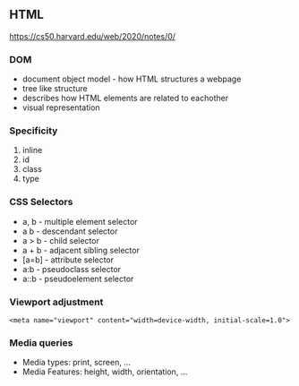 ## HTML

https://cs50.harvard.edu/web/2020/notes/0/

### DOM 
- document object model - how HTML structures a webpage
- tree like structure
- describes how HTML elements are related to eachother
- visual representation

### Specificity
1. inline
2. id
3. class
4. type

### CSS Selectors

- a, b - multiple element selector
- a b - descendant selector
- a > b - child selector
- a + b - adjacent sibling selector
- [a=b] - attribute selector
- a:b - pseudoclass selector
- a::b - pseudoelement selector

### Viewport adjustment

```
<meta name="viewport" content="width=device-width, initial-scale=1.0">
```

### Media queries

- Media types: print, screen, ...
- Media Features: height, width, orientation, ...